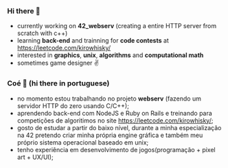 ### Hi there 👋

- currently working on **42_webserv** (creating a entire HTTP server from scratch with c++)
- learning **back-end** and trainning for **code contests** at https://leetcode.com/kirowhisky/
- interested in **graphics**, **unix**, **algorithms** and **computational math**
- sometimes game designer ✌️

### Coé 👋 (hi there in portuguese)

- no momento estou trabalhando no projeto **webserv** (fazendo um servidor HTTP do zero usando C/C++);
- aprendendo back-end com NodeJS e Ruby on Rails e treinando para competições de algoritimos no site https://leetcode.com/kirowhisky/;
- gosto de estudar a partir do baixo nível, durante a minha especialização na 42 pretendo criar minha própria engine gráfica e também meu próprio sistema operacional baseado em unix;
- tenho experiência em desenvolvimento de jogos(programação + pixel art + UX/UI);
